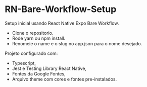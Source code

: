 # RN-Bare-Workflow-Setup
Setup inicial usando React Native Expo Bare Workflow.

- Clone o repositorio.
- Rode yarn ou npm install.
- Renomeie o name e o slug no app.json para o nome desejado.

Projeto configurado com:
- Typescript,
- Jest e Testing Library React Native,
- Fontes da Google Fontes,
- Arquivo theme com cores e fontes pre-instalados.
